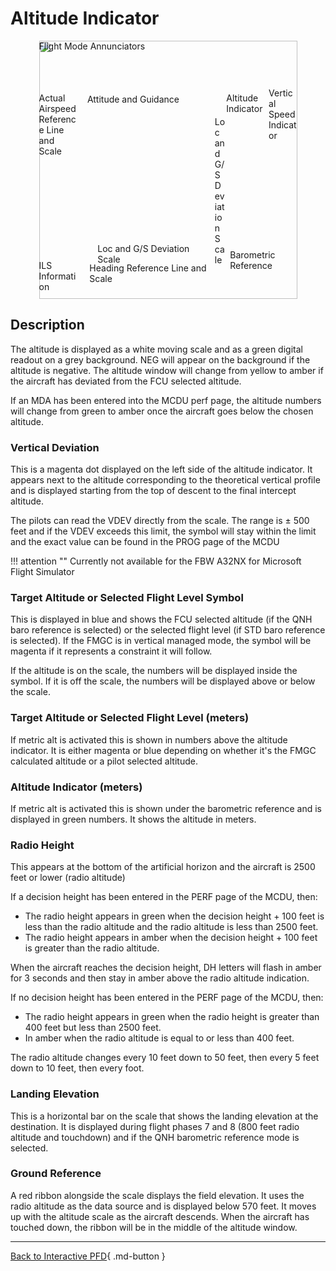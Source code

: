 <link rel="stylesheet" href="../../../../stylesheets/pfd-interactive.css">

# Altitude Indicator

<div style="position: relative; width: 413px; height: auto; margin-left: auto;  margin-right: auto;">
    <img src="/pilots-corner/assets/a32nx-briefing/pfd/pfd-small.png" style="width: 413px; height: auto;">
    <a href="/pilots-corner/a32nx-briefing/pfd/fma/">               <div class="imagemap"             style="position: absolute; left:     0%; top:     0%; width:   100%; height: 15.00%;"><span class="imagemapname">Flight Mode Annunciators</span></div></a>
    <a href="/pilots-corner/a32nx-briefing/pfd/altitude-indicator/"><div class="imagemap highlighted" style="position: absolute; left: 72.60%; top: 20.00%; width: 16.00%; height: 58.00%;"><span class="imagemapname">Altitude Indicator</span></div></a>
    <a href="/pilots-corner/a32nx-briefing/pfd/vertical-speed/">    <div class="imagemap"             style="position: absolute; left: 89.00%; top: 18.15%; width: 11.00%; height: 64.20%;"><span class="imagemapname">Vertical Speed Indicator</span></div></a>
    <a href="/pilots-corner/a32nx-briefing/pfd/baro-ref/">          <div class="imagemap"             style="position: absolute; left: 74.04%; top: 81.00%; width: 19.44%; height:   5.8%;"><span class="imagemapname">Barometric Reference</span></div></a>
    <a href="/pilots-corner/a32nx-briefing/pfd/artificial-horizon/"><div class="imagemap "            style="position: absolute; left: 18.74%; top: 20.62%; width: 48.81%; height: 56.68%;"><span class="imagemapname">Attitude and Guidance</span></div></a>
    <a href="/pilots-corner/a32nx-briefing/pfd/speedtape/">         <div class="imagemap"             style="position: absolute; left:     0%; top: 20.17%; width: 15.35%; height: 57.86%;"><span class="imagemapname">Actual Airspeed Reference Line and Scale</span></div></a>
    <a href="/pilots-corner/a32nx-briefing/pfd/heading-ref/">       <div class="imagemap"             style="position: absolute; left: 19.58%; top: 86.09%; width: 47.48%; height: 12.17%;"><span class="imagemapname">Heading Reference Line and Scale</span></div></a>
    <a href="/pilots-corner/a32nx-briefing/pfd/ils-indicator/">     <div class="imagemap"             style="position: absolute; left: 22.70%; top: 78.40%; width: 42.88%; height:  5.34%;"><span class="imagemapname">Loc and G/S Deviation Scale</span></div></a>
    <a href="/pilots-corner/a32nx-briefing/pfd/ils-indicator/">     <div class="imagemap"             style="position: absolute; left: 68.10%; top: 29.41%; width:  4.01%; height: 41.10%;"><span class="imagemapname">Loc and G/S Deviation Scale</span></div></a>
    <a href="/pilots-corner/a32nx-briefing/pfd/ils-indicator/">     <div class="imagemap"             style="position: absolute; left:     0%; top: 85.00%; width: 16.00%; height: 13.00%;"><span class="imagemapname">ILS Information</span></div></a>
</div>

## Description

The altitude is displayed as a white moving scale and as a green digital readout on a grey background. NEG will appear on the background if the altitude is negative. The altitude window will change from yellow to amber if the aircraft has deviated from the FCU selected altitude.

If an MDA has been entered into the MCDU perf page, the altitude numbers will change from green to amber once the aircraft goes below the chosen altitude.

### Vertical Deviation

This is a magenta dot displayed on the left side of the altitude indicator. It appears next to the altitude corresponding to the theoretical vertical profile and is displayed starting from the top of descent to the final intercept altitude.

The pilots can read the VDEV directly from the scale. The range is ± 500 feet and if the VDEV exceeds this limit, the symbol will stay within the limit and the exact value can be found in the PROG page of the MCDU

!!! attention ""
    Currently not available for the FBW A32NX for Microsoft Flight Simulator

### Target Altitude or Selected Flight Level Symbol

This is displayed in blue and shows the FCU selected altitude (if the QNH baro reference is selected) or the selected flight level (if STD baro reference is selected). If the FMGC is in vertical managed mode, the symbol will be magenta if it represents a constraint it will follow.

If the altitude is on the scale, the numbers will be displayed inside the symbol. If it is off the scale, the numbers will be displayed above or below the scale.

### Target Altitude or Selected Flight Level (meters)

If metric alt is activated this is shown in numbers above the altitude indicator. It is either magenta or blue depending on whether it's the FMGC calculated altitude or a pilot selected altitude.

### Altitude Indicator (meters)

If metric alt is activated this is shown under the barometric reference and is displayed in green numbers. It shows the altitude in meters.

### Radio Height

This appears at the bottom of the artificial horizon and the aircraft is 2500 feet or lower (radio altitude)

If a decision height has been entered in the PERF page of the MCDU, then:

- The radio height appears in green when the decision height + 100 feet is less than the radio altitude and the radio altitude is less than 2500 feet.
- The radio height appears in amber when the decision height + 100 feet is greater than the radio altitude.

When the aircraft reaches the decision height, DH letters will flash in amber for 3 seconds and then stay in amber above the radio altitude indication.

If no decision height has been entered in the PERF page of the MCDU, then:

- The radio height appears in green when the radio height is greater than 400 feet but less than 2500 feet.
- In amber when the radio altitude is equal to or less than 400 feet.

The radio altitude changes every 10 feet down to 50 feet, then every 5 feet down to 10 feet, then every foot.

### Landing Elevation

This is a horizontal bar on the scale that shows the landing elevation at the destination. It is displayed during flight phases 7 and 8 (800 feet radio altitude and touchdown) and if the QNH barometric reference mode is selected.

### Ground Reference

A red ribbon alongside the scale displays the field elevation. It uses the radio altitude as the data source and is displayed below 570 feet. It moves up with the altitude scale as the aircraft descends. When the aircraft has touched down, the ribbon will be in the middle of the altitude window.

---
[Back to Interactive PFD](index.md){ .md-button }
